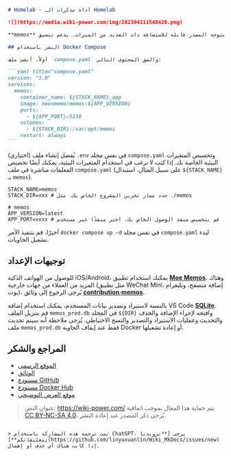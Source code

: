 ````markdown
# Homelab - أداة مذكرات الـ Homelab

![](https://media.wiki-power.com/img/202304111548420.png)

**memos** هو أداة مذكرات مفتوحة المصدر قابلة للاستضافة ذات العديد من الميزات. يدعم تنسيق Markdown، مشاركة عامة، تضمين iframe، إدارة العلامات، عرض التقويم، وإمكانية نقل البيانات والنسخ الاحتياطي البسيط.

## النشر باستخدام Docker Compose

أولاً، أنشئ ملف `compose.yaml` والصق المحتوى التالي:

```yaml title="compose.yaml"
version: "3.0"
services:
  memos:
    container_name: ${STACK_NAME}_app
    image: neosmemo/memos:${APP_VERSION}
    ports:
      - ${APP_PORT}:5230
    volumes:
      - ${STACK_DIR}:/var/opt/memos
    restart: always
```
````

(اختياري) يُفضل إنشاء ملف `.env` في نفس مجلد `compose.yaml` وتخصيص المتغيرات البيئية الخاصة بك. إذا كنت لا ترغب في استخدام المتغيرات البيئية، يمكنك أيضًا تخصيص المعلمات مباشرة في ملف `compose.yaml` (على سبيل المثال، استبدال `${STACK_NAME}` بـ `memos`).

```dotenv title=".env"
STACK_NAME=memos
STACK_DIR=xxx # حدد مسار تخزين المشروع الخاص بك، مثل ./memos

# memos
APP_VERSION=latest
APP_PORT=xxxx # قم بتخصيص منفذ الوصول الخاص بك، اختر منفذًا غير مستخدم
```

أخيرًا، قم بتنفيذ الأمر `docker compose up -d` في نفس مجلد `compose.yaml` لبدء تشغيل الحاويات.

## توجيهات الإعداد

للوصول من الهواتف الذكية iOS/Android، يمكنك استخدام تطبيق [**Moe Memos**](https://memos.moe/)، وهناك المزيد من العملاء من جهات خارجية (مثل تطبيق WeChat Mini، إضافة متصفح، وتليغرام بوت)، يُرجى الرجوع إلى وثائق [**contribution·memos**](https://github.com/usememos/memos#contribution).

بالنسبة لاستيراد وتصدير بيانات المستخدم، يمكنك استخدام إضافة VS Code [**SQLite**](https://marketplace.visualstudio.com/items?itemName=alexcvzz.vscode-sqlite). قم بتنزيل الملف `memos_prod.db` في المجلد `${DIR}` وافتحه لإجراء الإضافة والحذف والتحديث وعمليات الاستيراد والتصدير والنسخ الاحتياطي. يُرجى ملاحظة أنه سيتم تحديث ملف `memos_prod.db` فقط عند إيقاف الحاوية Docker أو إعادة تشغيلها.

## المراجع والشكر

- [الموقع الرسمي](https://usememos.com/)
- [الوثائق](https://usememos.com/docs/install#docker-compose)
- [مستودع GitHub](https://github.com/usememos/memos)
- [مستودع Docker Hub](https://hub.docker.com/r/neosmemo/memos)
- [موقع العرض التوضيحي](https://demo.usememos.com/)

> عنوان النص: <https://wiki-power.com/>
> يتم حماية هذا المقال بموجب اتفاقية [CC BY-NC-SA 4.0](https://creativecommons.org/licenses/by/4.0/deed.zh)، يُرجى ذكر المصدر عند إعادة النشر.

```

> تمت ترجمة هذه المشاركة باستخدام ChatGPT، يرجى [**تزويدنا بتعليقاتكم**](https://github.com/linyuxuanlin/Wiki_MkDocs/issues/new) إذا كانت هناك أي حذف أو إهمال.
```
